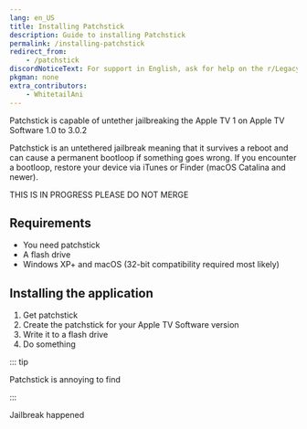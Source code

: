 ```yaml
---
lang: en_US
title: Installing Patchstick
description: Guide to installing Patchstick
permalink: /installing-patchstick
redirect_from:
    - /patchstick
discordNoticeText: For support in English, ask for help on the r/LegacyJailbreak [Discord Server](http://discord.legacyjailbreak.com/).
pkgman: none
extra_contributors:
    - WhitetailAni
---
```


Patchstick is capable of untether jailbreaking the Apple TV 1 on Apple TV Software 1.0 to 3.0.2

Patchstick is an <router-link to="/types-of-jailbreak/#untethered-jailbreaks">untethered</router-link> jailbreak meaning that it survives a reboot and can cause a permanent bootloop if something goes wrong. If you encounter a bootloop, restore your device via iTunes or Finder (macOS Catalina and newer).

THIS IS IN PROGRESS PLEASE DO NOT MERGE

## Requirements

- You need patchstick
- A flash drive
- Windows XP+ and macOS (32-bit compatibility required most likely)

## Installing the application

1. Get patchstick
2. Create the patchstick for your Apple TV Software version
3. Write it to a flash drive
4. Do something

::: tip

Patchstick is annoying to find

:::

Jailbreak happened
